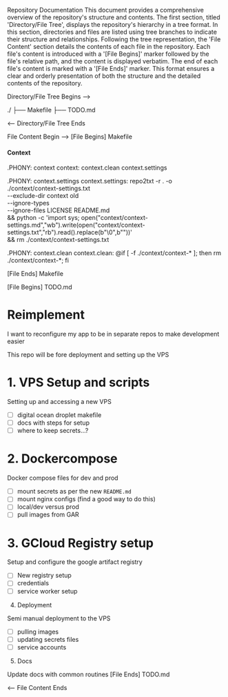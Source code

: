 Repository Documentation
This document provides a comprehensive overview of the repository's structure and contents.
The first section, titled 'Directory/File Tree', displays the repository's hierarchy in a tree format.
In this section, directories and files are listed using tree branches to indicate their structure and relationships.
Following the tree representation, the 'File Content' section details the contents of each file in the repository.
Each file's content is introduced with a '[File Begins]' marker followed by the file's relative path,
and the content is displayed verbatim. The end of each file's content is marked with a '[File Ends]' marker.
This format ensures a clear and orderly presentation of both the structure and the detailed contents of the repository.

Directory/File Tree Begins -->

./
├── Makefile
├── TODO.md

<-- Directory/File Tree Ends

File Content Begin -->
[File Begins] Makefile
#### Context ####
.PHONY: context
context: context.clean context.settings


.PHONY: context.settings
context.settings:
	repo2txt -r . -o ./context/context-settings.txt \
	--exclude-dir context old \
	--ignore-types \
	--ignore-files LICENSE README.md \
	&& python -c 'import sys; open("context/context-settings.md","wb").write(open("context/context-settings.txt","rb").read().replace(b"\0",b""))' \
	&& rm ./context/context-settings.txt

.PHONY: context.clean
context.clean:
	@if [ -f ./context/context-* ]; then rm ./context/context-*; fi

[File Ends] Makefile

[File Begins] TODO.md
# Reimplement

I want to reconfigure my app to be in separate repos to make development easier

This repo will be fore deployment and setting up the VPS

# 1. VPS Setup and scripts

Setting up and accessing a new VPS
- [ ] digital ocean droplet makefile
- [ ] docs with steps for setup
- [ ] where to keep secrets...?

# 2. Dockercompose

Docker compose files for dev and prod
- [ ] mount secrets as per the new `README.md`
- [ ] mount nginx configs (find a good way to do this)
- [ ] local/dev versus prod
- [ ] pull images from GAR

# 3. GCloud Registry setup

Setup and configure the google artifact registry 
- [ ] New registry setup
- [ ] credentials
- [ ] service worker setup

4. Deployment

Semi manual deployment to the VPS
- [ ] pulling images
- [ ] updating secrets files
- [ ] service accounts

5. Docs

Update docs with common routines
[File Ends] TODO.md


<-- File Content Ends


